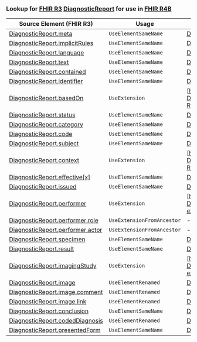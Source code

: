 ### Lookup for [FHIR R3](https://hl7.org/fhir/STU3/) [DiagnosticReport](https://hl7.org/fhir/STU3/DiagnosticReport.html) for use in [FHIR R4B](https://hl7.org/fhir/R4B/)

| Source Element (FHIR R3) | Usage | Target |
| -------------- | ----- | ------ |
| [DiagnosticReport.meta](https://hl7.org/fhir/STU3/DiagnosticReport.html#resource) | `UseElementSameName` | [DiagnosticReport.meta](https://hl7.org/fhir/R4B/DiagnosticReport.html#resource) |
| [DiagnosticReport.implicitRules](https://hl7.org/fhir/STU3/DiagnosticReport.html#resource) | `UseElementSameName` | [DiagnosticReport.implicitRules](https://hl7.org/fhir/R4B/DiagnosticReport.html#resource) |
| [DiagnosticReport.language](https://hl7.org/fhir/STU3/DiagnosticReport.html#resource) | `UseElementSameName` | [DiagnosticReport.language](https://hl7.org/fhir/R4B/DiagnosticReport.html#resource) |
| [DiagnosticReport.text](https://hl7.org/fhir/STU3/DiagnosticReport.html#resource) | `UseElementSameName` | [DiagnosticReport.text](https://hl7.org/fhir/R4B/DiagnosticReport.html#resource) |
| [DiagnosticReport.contained](https://hl7.org/fhir/STU3/DiagnosticReport.html#resource) | `UseElementSameName` | [DiagnosticReport.contained](https://hl7.org/fhir/R4B/DiagnosticReport.html#resource) |
| [DiagnosticReport.identifier](https://hl7.org/fhir/STU3/DiagnosticReport.html#resource) | `UseElementSameName` | [DiagnosticReport.identifier](https://hl7.org/fhir/R4B/DiagnosticReport.html#resource) |
| [DiagnosticReport.basedOn](https://hl7.org/fhir/STU3/DiagnosticReport.html#resource) | `UseExtension` | [http://hl7.org/fhir/3.0/StructureDefinition/extension-DiagnosticReport.basedOn](StructureDefinition-ext-R3-DiagnosticReport.basedOn.html) |
| [DiagnosticReport.status](https://hl7.org/fhir/STU3/DiagnosticReport.html#resource) | `UseElementSameName` | [DiagnosticReport.status](https://hl7.org/fhir/R4B/DiagnosticReport.html#resource) |
| [DiagnosticReport.category](https://hl7.org/fhir/STU3/DiagnosticReport.html#resource) | `UseElementSameName` | [DiagnosticReport.category](https://hl7.org/fhir/R4B/DiagnosticReport.html#resource) |
| [DiagnosticReport.code](https://hl7.org/fhir/STU3/DiagnosticReport.html#resource) | `UseElementSameName` | [DiagnosticReport.code](https://hl7.org/fhir/R4B/DiagnosticReport.html#resource) |
| [DiagnosticReport.subject](https://hl7.org/fhir/STU3/DiagnosticReport.html#resource) | `UseElementSameName` | [DiagnosticReport.subject](https://hl7.org/fhir/R4B/DiagnosticReport.html#resource) |
| [DiagnosticReport.context](https://hl7.org/fhir/STU3/DiagnosticReport.html#resource) | `UseExtension` | [http://hl7.org/fhir/3.0/StructureDefinition/extension-DiagnosticReport.context](StructureDefinition-ext-R3-DiagnosticReport.context.html) |
| [DiagnosticReport.effective[x]](https://hl7.org/fhir/STU3/DiagnosticReport.html#resource) | `UseElementSameName` | [DiagnosticReport.effective[x]](https://hl7.org/fhir/R4B/DiagnosticReport.html#resource) |
| [DiagnosticReport.issued](https://hl7.org/fhir/STU3/DiagnosticReport.html#resource) | `UseElementSameName` | [DiagnosticReport.issued](https://hl7.org/fhir/R4B/DiagnosticReport.html#resource) |
| [DiagnosticReport.performer](https://hl7.org/fhir/STU3/DiagnosticReport.html#resource) | `UseExtension` | [http://hl7.org/fhir/3.0/StructureDefinition/extension-DiagnosticReport.performer](StructureDefinition-ext-R3-DiagnosticReport.performer.html) |
| [DiagnosticReport.performer.role](https://hl7.org/fhir/STU3/DiagnosticReport.html#resource) | `UseExtensionFromAncestor` | - |
| [DiagnosticReport.performer.actor](https://hl7.org/fhir/STU3/DiagnosticReport.html#resource) | `UseExtensionFromAncestor` | - |
| [DiagnosticReport.specimen](https://hl7.org/fhir/STU3/DiagnosticReport.html#resource) | `UseElementSameName` | [DiagnosticReport.specimen](https://hl7.org/fhir/R4B/DiagnosticReport.html#resource) |
| [DiagnosticReport.result](https://hl7.org/fhir/STU3/DiagnosticReport.html#resource) | `UseElementSameName` | [DiagnosticReport.result](https://hl7.org/fhir/R4B/DiagnosticReport.html#resource) |
| [DiagnosticReport.imagingStudy](https://hl7.org/fhir/STU3/DiagnosticReport.html#resource) | `UseExtension` | [http://hl7.org/fhir/3.0/StructureDefinition/extension-DiagnosticReport.imagingStudy](StructureDefinition-ext-R3-DiagnosticReport.imagingStudy.html) |
| [DiagnosticReport.image](https://hl7.org/fhir/STU3/DiagnosticReport.html#resource) | `UseElementRenamed` | [DiagnosticReport.media](https://hl7.org/fhir/R4B/DiagnosticReport.html#resource) |
| [DiagnosticReport.image.comment](https://hl7.org/fhir/STU3/DiagnosticReport.html#resource) | `UseElementRenamed` | [DiagnosticReport.media.comment](https://hl7.org/fhir/R4B/DiagnosticReport.html#resource) |
| [DiagnosticReport.image.link](https://hl7.org/fhir/STU3/DiagnosticReport.html#resource) | `UseElementRenamed` | [DiagnosticReport.media.link](https://hl7.org/fhir/R4B/DiagnosticReport.html#resource) |
| [DiagnosticReport.conclusion](https://hl7.org/fhir/STU3/DiagnosticReport.html#resource) | `UseElementSameName` | [DiagnosticReport.conclusion](https://hl7.org/fhir/R4B/DiagnosticReport.html#resource) |
| [DiagnosticReport.codedDiagnosis](https://hl7.org/fhir/STU3/DiagnosticReport.html#resource) | `UseElementRenamed` | [DiagnosticReport.conclusionCode](https://hl7.org/fhir/R4B/DiagnosticReport.html#resource) |
| [DiagnosticReport.presentedForm](https://hl7.org/fhir/STU3/DiagnosticReport.html#resource) | `UseElementSameName` | [DiagnosticReport.presentedForm](https://hl7.org/fhir/R4B/DiagnosticReport.html#resource) |
